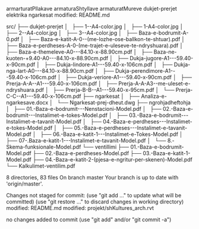 armarturatPllakave armaturaShtyllave armaturatMureve dukjet-prerjet elektrika ngarkesat
	modified:   README.md

src/
├── dukjet-prerjet
│   ├── 1--A4-color.jpg
│   ├── 1-A4-color.jpg
│   ├── 2--A4-color.jpg
│   ├── 3--A4-color.jpg
│   ├── Baza-e-bodrumit-A-0.pdf
│   ├── Baza-e-katit-A-0--(me-lozhe-ose-ballkon-te-shtuar).pdf
│   ├── Baza-e-perdheses-A-0-(me-trajet-e-uleseve-te-ndryshuara).pdf
│   ├── Baza-e-themeleve-A0---84.10-x-88.90cm.pdf
│   ├── Baza-ne-kuoten-+9.40-A0---84.10-x-88.90cm.pdf
│   ├── Dukja-jugore-A1---59.40-x-90cm.pdf
│   ├── Dukja-lindore-A1---59.40-x-106cm.pdf
│   ├── Dukja-nga-lart-A0---84.10-x-88.90cm.pdf
│   ├── Dukja-perendimore-A1---59.40-x-106cm.pdf
│   ├── Dukja-veriore-A1---59.40-x-90cm.pdf
│   ├── Prerja-A-A--A1---59.40-x-106cm.pdf
│   ├── Prerja-A-A-A3--me-uleset-e-ndryshuara.pdf
│   ├── Prerja-B-B--A1---59.40-x-95cm.pdf
│   └── Prerja-C-C--A1---59.40-x-106cm.pdf
├── ngarkesat
│   ├── Analiza-e-ngarkesave.docx
│   └── Ngarkesat-prej-dheut.dwg
├── ngrohjadheftohja
│   ├── 01.-Baza-e-bodrumit---Nenstacioni-Model.pdf
│   ├── 02.-Baza-e-bodrumit---Instalimet-e-tokes-Model.pdf
│   ├── 03.-Baza-e-bodrumit---Instalimet-e-tavanit-Model.pdf
│   ├── 04.-Baza-e-perdheses---Instalimet-e-tokes-Model.pdf
│   ├── 05.-Baza-e-perdheses---Instalimet-e-tavanit-Model.pdf
│   ├── 06.-Baza-e-katit-1---Instalimet-e-Tokes-Model.pdf
│   ├── 07-.Baza-e-katit-1---Instalimet-e-tavanit-Model.pdf
│   └── 8.-Skema-funksionale-Model.pdf
└── ventillimi
    ├── 01.-Baza-e-bodrumit-Model.pdf
    ├── 02.-Baza-e-perdheses-Model.pdf
    ├── 03.-Baza-e-katit-1-Model.pdf
    ├── 04.-Baza-e-katit-2-(pjesa-e-ngritur-per-skenen)-Model.pdf
    └── Kalkulimet-ventilim.pdf

8 directories, 83 files
On branch master
Your branch is up to date with 'origin/master'.

Changes not staged for commit:
  (use "git add <file>..." to update what will be committed)
  (use "git restore <file>..." to discard changes in working directory)
	modified:   README.md
	modified:   projekt/shKultures_arch.rvt

no changes added to commit (use "git add" and/or "git commit -a")
